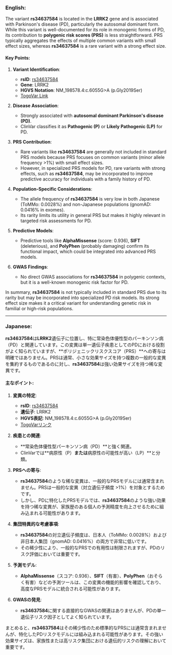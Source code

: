 ### English:
The variant **rs34637584** is located in the **LRRK2** gene and is associated with Parkinson's disease (PD), particularly the autosomal dominant form. While this variant is well-documented for its role in monogenic forms of PD, its contribution to **polygenic risk scores (PRS)** is less straightforward. PRS typically aggregates the effects of multiple common variants with small effect sizes, whereas **rs34637584** is a rare variant with a strong effect size. 

#### Key Points:
1. **Variant Identification**:
   - **rsID**: [rs34637584](https://identifiers.org/dbsnp/rs34637584)
   - **Gene**: LRRK2
   - **HGVS Notation**: NM_198578.4:c.6055G>A (p.Gly2019Ser)
   - [TogoVar Link](https://togovar.org/variant/tgv45580587)

2. **Disease Association**:
   - Strongly associated with **autosomal dominant Parkinson's disease (PD)**.
   - ClinVar classifies it as **Pathogenic (P)** or **Likely Pathogenic (LP)** for PD.

3. **PRS Contribution**:
   - Rare variants like **rs34637584** are generally not included in standard PRS models because PRS focuses on common variants (minor allele frequency >1%) with small effect sizes.
   - However, in specialized PRS models for PD, rare variants with strong effects, such as **rs34637584**, may be incorporated to improve predictive accuracy for individuals with a family history of PD.

4. **Population-Specific Considerations**:
   - The allele frequency of **rs34637584** is very low in both Japanese (ToMMo: 0.0028%) and non-Japanese populations (gnomAD: 0.0416% in exomes).
   - Its rarity limits its utility in general PRS but makes it highly relevant in targeted risk assessments for PD.

5. **Predictive Models**:
   - Predictive tools like **AlphaMissense** (score: 0.936), **SIFT** (deleterious), and **PolyPhen** (probably damaging) confirm its functional impact, which could be integrated into advanced PRS models.

6. **GWAS Findings**:
   - No direct GWAS associations for **rs34637584** in polygenic contexts, but it is a well-known monogenic risk factor for PD.

In summary, **rs34637584** is not typically included in standard PRS due to its rarity but may be incorporated into specialized PD risk models. Its strong effect size makes it a critical variant for understanding genetic risk in familial or high-risk populations.

---

### Japanese:
**rs34637584**は**LRRK2**遺伝子に位置し、特に常染色体優性型のパーキンソン病（PD）と関連しています。この変異は単一遺伝子疾患としてのPDにおける役割がよく知られていますが、**ポリジェニックリスクスコア（PRS）**への寄与は明確ではありません。PRSは通常、小さな効果サイズを持つ複数の一般的な変異を集約するものであるのに対し、**rs34637584**は強い効果サイズを持つ稀な変異です。

#### 主なポイント:
1. **変異の特定**:
   - **rsID**: [rs34637584](https://identifiers.org/dbsnp/rs34637584)
   - **遺伝子**: LRRK2
   - **HGVS表記**: NM_198578.4:c.6055G>A (p.Gly2019Ser)
   - [TogoVarリンク](https://togovar.org/variant/tgv45580587)

2. **疾患との関連**:
   - **常染色体優性型パーキンソン病（PD）**と強く関連。
   - ClinVarでは**病原性（P）**または**病原性の可能性が高い（LP）**と分類。

3. **PRSへの寄与**:
   - **rs34637584**のような稀な変異は、一般的なPRSモデルには通常含まれません。PRSは一般的な変異（対立遺伝子頻度 >1%）を対象とするためです。
   - しかし、PDに特化したPRSモデルでは、**rs34637584**のような強い効果を持つ稀な変異が、家族歴のある個人の予測精度を向上させるために組み込まれる可能性があります。

4. **集団特異的な考慮事項**:
   - **rs34637584**の対立遺伝子頻度は、日本人（ToMMo: 0.0028%）および非日本人集団（gnomAD: 0.0416%）の両方で非常に低いです。
   - その稀少性により、一般的なPRSでの有用性は制限されますが、PDのリスク評価においては重要です。

5. **予測モデル**:
   - **AlphaMissense**（スコア: 0.936）、**SIFT**（有害）、**PolyPhen**（おそらく有害）などの予測ツールは、この変異の機能的影響を確認しており、高度なPRSモデルに統合される可能性があります。

6. **GWASの発見**:
   - **rs34637584**に関する直接的なGWASの関連はありませんが、PDの単一遺伝子リスク因子としてよく知られています。

まとめると、**rs34637584**はその稀少性のため標準的なPRSには通常含まれませんが、特化したPDリスクモデルには組み込まれる可能性があります。その強い効果サイズは、家族性または高リスク集団における遺伝的リスクの理解において重要です。
